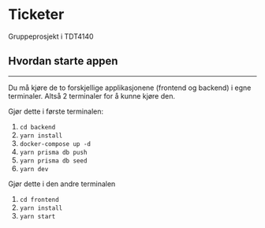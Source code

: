 # Ticketer

Gruppeprosjekt i TDT4140

## Hvordan starte appen
* * *

Du må kjøre de to forskjellige applikasjonene (frontend og backend) i egne terminaler. Altså 2 terminaler for å kunne kjøre den.

Gjør dette i første terminalen:
1. ```cd backend```
2. ```yarn install```
3. ```docker-compose up -d```
4. ```yarn prisma db push```
5. ```yarn prisma db seed```
6. ```yarn dev```

Gjør dette i den andre terminalen
1. ```cd frontend```
2. ```yarn install```
3. ```yarn start```